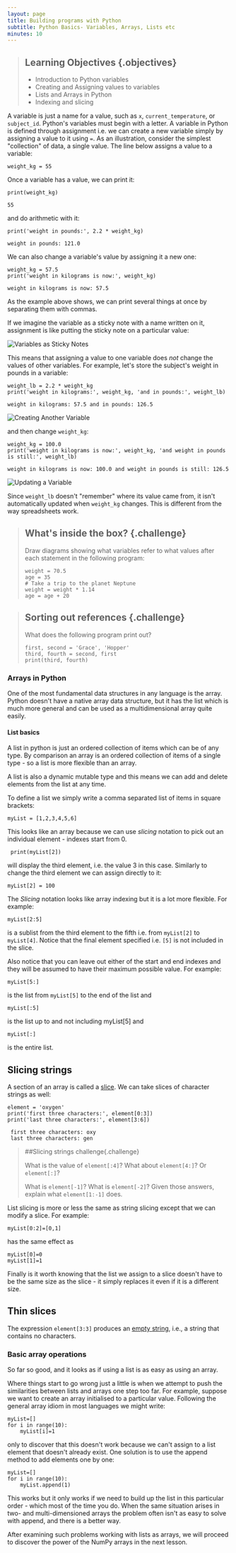 ```yaml
---
layout: page
title: Building programs with Python
subtitle: Python Basics- Variables, Arrays, Lists etc
minutes: 10
---
```

> ## Learning Objectives {.objectives}
>
> *   Introduction to Python variables
> *   Creating and Assigning values to variables
> *   Lists and Arrays in Python
> *   Indexing and slicing

A variable is just a name for a value,
such as `x`, `current_temperature`, or `subject_id`.
Python's variables must begin with a letter.
A variable in Python is defined through assignment i.e. we can create a new variable simply by assigning a value to it using `=`.
As an illustration,
consider the simplest "collection" of data,
a single value.
The line below assigns a value to a variable:


~~~ {.python}
weight_kg = 55
~~~

Once a variable has a value, we can print it:

~~~ {.python}
print(weight_kg)
~~~
~~~ {.output}
55
~~~

and do arithmetic with it:

~~~ {.python}
print('weight in pounds:', 2.2 * weight_kg)
~~~
~~~ {.output}
weight in pounds: 121.0
~~~

We can also change a variable's value by assigning it a new one:

~~~ {.python}
weight_kg = 57.5
print('weight in kilograms is now:', weight_kg)
~~~
~~~ {.output}
weight in kilograms is now: 57.5
~~~

As the example above shows,
we can print several things at once by separating them with commas.

If we imagine the variable as a sticky note with a name written on it,
assignment is like putting the sticky note on a particular value:

![Variables as Sticky Notes](img/python-sticky-note-variables-01.svg)

This means that assigning a value to one variable does *not* change the values of other variables.
For example,
let's store the subject's weight in pounds in a variable:

~~~ {.python}
weight_lb = 2.2 * weight_kg
print('weight in kilograms:', weight_kg, 'and in pounds:', weight_lb)
~~~
~~~ {.output}
weight in kilograms: 57.5 and in pounds: 126.5
~~~

![Creating Another Variable](img/python-sticky-note-variables-02.svg)

and then change `weight_kg`:

~~~ {.python}
weight_kg = 100.0
print('weight in kilograms is now:', weight_kg, 'and weight in pounds is still:', weight_lb)
~~~
~~~ {.output}
weight in kilograms is now: 100.0 and weight in pounds is still: 126.5
~~~

![Updating a Variable](img/python-sticky-note-variables-03.svg)

Since `weight_lb` doesn't "remember" where its value came from,
it isn't automatically updated when `weight_kg` changes.
This is different from the way spreadsheets work.

> ## What's inside the box? {.challenge}
>
> Draw diagrams showing what variables refer to what values after each statement in the following program:
>
> ~~~ {.python}
> weight = 70.5
> age = 35
> # Take a trip to the planet Neptune
> weight = weight * 1.14
> age = age + 20
> ~~~

> ## Sorting out references {.challenge}
>
> What does the following program print out?
>
> ~~~ {.python}
> first, second = 'Grace', 'Hopper'
> third, fourth = second, first
> print(third, fourth)
> ~~~

### Arrays in Python

One of the most fundamental data structures in any language is the array. Python doesn't have 
a native array data structure, but it has the list which is much more general and can be used 
as a multidimensional array quite easily.

#### List basics

A list in python is just an ordered collection of items which can be of any type. By comparison 
an array is an ordered collection of items of a single type - so a list is more flexible than an 
array.

A list is also a dynamic mutable type and this means we can add and delete elements from the list 
at any time. 

To define a list we simply write a comma separated list of items in square brackets:

~~~{.python}
myList = [1,2,3,4,5,6]
~~~

This looks like an array because we can use *slicing* notation to pick out an individual element - 
indexes start from 0.

~~~{.python}
 print(myList[2])
~~~

will display the third element, i.e. the value 3 in this case. Similarly to change the third element we can 
assign directly to it:

~~~{.python}
myList[2] = 100
~~~

The *Slicing* notation looks like array indexing but it is a lot more flexible. For example:

~~~{.python}
myList[2:5]
~~~

is a sublist from the third element to the fifth i.e. from `myList[2]` to `myList[4]`. Notice that the 
final element specified i.e. `[5]` is not included in the slice.

Also notice that you can leave out either of the start and end indexes and they will be assumed to have their maximum possible value. 
For example:

~~~{.python}
myList[5:]
~~~

is the list from `myList[5]` to the end of the list and

~~~{.python}
myList[:5]
~~~

is the list up to and not including myList[5] and

~~~{.python}
myList[:]
~~~

is the entire list.

## Slicing strings 

 A section of an array is called a [slice](../../reference.html#slice).
We can take slices of character strings as well:

 ~~~ {.python}
 element = 'oxygen'
 print('first three characters:', element[0:3])
 print('last three characters:', element[3:6])
 ~~~

~~~ {.output}
 first three characters: oxy
 last three characters: gen
~~~
>
> ##Slicing strings challenge{.challenge}
>
> What is the value of `element[:4]`?
> What about `element[4:]`?
> Or `element[:]`?
>
> What is `element[-1]`?
> What is `element[-2]`?
> Given those answers,
> explain what `element[1:-1]` does.

List slicing is more or less the same as string slicing except that we can modify a slice. For example:

~~~{.python}
myList[0:2]=[0,1]
~~~

has the same effect as

~~~{.python}
myList[0]=0
myList[1]=1
~~~

Finally is it worth knowing that the list we assign to a slice doesn't have to be the same size as the slice - 
it simply replaces it even if it is a different size.

## Thin slices 

The expression `element[3:3]` produces an [empty string](../../reference.html#empty-string),
 i.e., a string that contains no characters.

### Basic array operations

So far so good, and it looks as if using a list is as easy as using an array.

Where things start to go wrong just a little is when we attempt to push the similarities 
between lists and arrays one step too far. For example, suppose we want to create an array 
initialised to a particular value. Following the general array idiom in most languages we 
might write:

~~~ {.python}
myList=[]
for i in range(10):
    myList[i]=1
~~~

only to discover that this doesn't work because we can't assign to a list element that doesn't already exist.
One solution is to use the append method to add elements one by one:

~~~ {.python}
myList=[]
for i in range(10):
    myList.append(1)
~~~

This works but it only works if we need to build up the list in this particular order - which most of the time you do. 
When the same situation arises in two- and multi-dimensioned arrays the problem often isn't as easy to solve with append, 
and there is a better way.

After examining such problems working with lists as arrays, we will proceed to discover the power of the NumPy arrays in the next lesson.


